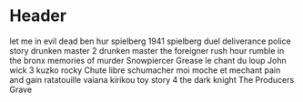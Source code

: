 <!-- TITLE: Personal Notes -->
<!-- SUBTITLE: A quick summary of Personal Noes -->

# Header
let me in
evil dead
ben hur
spielberg 1941
spielberg duel
deliverance
police story
drunken master 2
drunken master
the foreigner
rush hour
rumble in the bronx
memories of murder
Snowpiercer
Grease
le chant du loup
John wick 3
kuzko
rocky
Chute libre schumacher
moi moche et mechant
pain and gain
ratatouille
vaiana
kirikou
toy story 4
the dark knight
The Producers
Grave